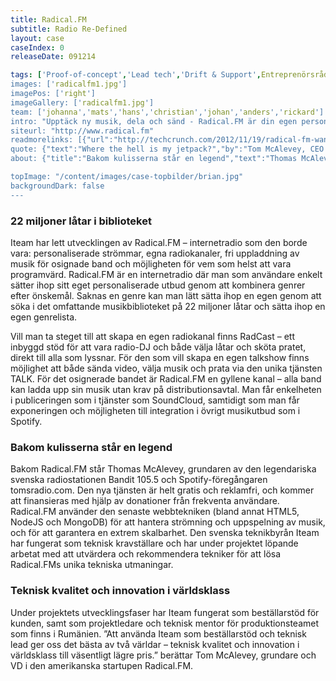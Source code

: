 ```yaml
---
title: Radical.FM
subtitle: Radio Re-Defined
layout: case
caseIndex: 0
releaseDate: 091214

tags: ['Proof-of-concept','Lead tech','Drift & Support',Entreprenörsrådgivning','Rådgivning']
images: ['radicalfm1.jpg']
imagePos: ['right']
imageGallery: ['radicalfm1.jpg']
team: ['johanna','mats','hans','christian','johan','anders','rickard']
intro: "Upptäck ny musik, dela och sänd - Radical.FM är din egen personliga webbradiokanal"
siteurl: "http://www.radical.fm"
readmorelinks: [{"url":"http://techcrunch.com/2012/11/19/radical-fm-wants-to-go-after-spotify-with-an-ad-free-listener-supported-streamed-music-service/","title":"Techcrunch artikel"},{"url":"http://thenextweb.com/media/2012/11/20/radical-fm-throws-its-hat-into-the-music-streaming-ring-with/","title":"The Next Web artikel"},{"url":"http://www.theradioagency.com/blog/how-to-be-rad-an-interview-with-radical-fms-creator-thomas-mcalevey-part-1/","title":"Intervju med Thomas"}]
quote: {"text":"Where the hell is my jetpack?","by":"Tom McAlevey, CEO Radical"}
about: {"title":"Bakom kulisserna står en legend","text":"Thomas McAlevey, grundaren av den legendariska radiostationen Bandit 105.5 och Spotify-föregångaren tomsradio.com","image":"/content/images/tom.jpg"}

topImage: "/content/images/case-topbilder/brian.jpg"
backgroundDark: false
---
```


### 22 miljoner låtar i biblioteket
Iteam har lett utvecklingen av Radical.FM – internetradio som den borde vara: personaliserade strömmar, egna radiokanaler, fri uppladdning av musik för osignade band och möjligheten för vem som helst att vara programvärd. Radical.FM är en internetradio där man som användare enkelt sätter ihop sitt eget personaliserade utbud genom att kombinera genrer efter önskemål. Saknas en genre kan man lätt sätta ihop en egen genom att söka i det omfattande musikbiblioteket på 22 miljoner låtar och sätta ihop en egen genrelista.

Vill man ta steget till att skapa en egen radiokanal finns RadCast – ett inbyggd stöd för att vara radio-DJ och både välja låtar och sköta pratet, direkt till alla som lyssnar. För den som vill skapa en egen talkshow finns möjlighet att både sända video, välja musik och prata via den unika tjänsten TALK. För det osignerade bandet är Radical.FM en gyllene kanal – alla band kan ladda upp sin musik utan krav på distributionsavtal. Man får enkelheten i publiceringen som i tjänster som SoundCloud, samtidigt som man får exponeringen och möjligheten till integration i övrigt musikutbud som i Spotify.

### Bakom kulisserna står en legend
Bakom Radical.FM står Thomas McAlevey, grundaren av den legendariska svenska radiostationen Bandit 105.5 och Spotify-föregångaren tomsradio.com. Den nya tjänsten är helt gratis och reklamfri, och kommer att finansieras med hjälp av donationer från frekventa användare. Radical.FM använder den senaste webbtekniken (bland annat HTML5, NodeJS och MongoDB) för att hantera strömning och uppspelning av musik, och för att garantera en extrem skalbarhet. Den svenska teknikbyrån Iteam har fungerat som teknisk kravställare och har under projektet löpande arbetat med att utvärdera och rekommendera tekniker för att lösa Radical.FMs unika tekniska utmaningar.

### Teknisk kvalitet och innovation i världsklass
Under projektets utvecklingsfaser har Iteam fungerat som beställarstöd för kunden, samt som projektledare och teknisk mentor för produktionsteamet som finns i Rumänien. ”Att använda Iteam som beställarstöd och teknisk lead ger oss det bästa av två världar – teknisk kvalitet och innovation i världsklass till väsentligt lägre pris.” berättar Tom McAlevey, grundare och VD i den amerikanska startupen Radical.FM.